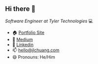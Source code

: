<h2>Hi there 👋</h2>
<p><em>Software Engineer at Tyler Technologies</em> 💻</p>

- 🏠 <a href="https://www.jlchuang.com"> Portfolio Site</a>
- 💬 <a href="https://blog.jlchuang.com"> Medium</a>
- 👤 <a href="https://www.linkedin.com/in/jlchuang/"> Linkedin</a>
- 📫 <a href="mailto:hello@jlchuang.com"> hello@jlchuang.com</a>
- 😄 Pronouns: He/Him
